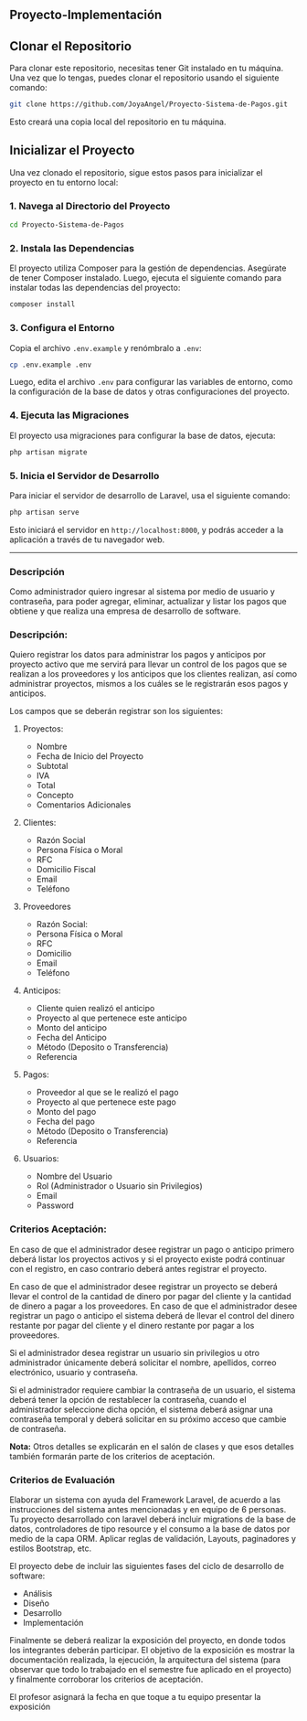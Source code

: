 ## Proyecto-Implementación


## Clonar el Repositorio

Para clonar este repositorio, necesitas tener Git instalado en tu máquina. Una vez que lo tengas, puedes clonar el repositorio usando el siguiente comando:

```bash
git clone https://github.com/JoyaAngel/Proyecto-Sistema-de-Pagos.git
```

Esto creará una copia local del repositorio en tu máquina.

## Inicializar el Proyecto

Una vez clonado el repositorio, sigue estos pasos para inicializar el proyecto en tu entorno local:

### 1. Navega al Directorio del Proyecto

```bash
cd Proyecto-Sistema-de-Pagos
```

### 2. Instala las Dependencias

El proyecto utiliza Composer para la gestión de dependencias. Asegúrate de tener Composer instalado. Luego, ejecuta el siguiente comando para instalar todas las dependencias del proyecto:

```bash
composer install
```

### 3. Configura el Entorno

Copia el archivo `.env.example` y renómbralo a `.env`:

```bash
cp .env.example .env
```

Luego, edita el archivo `.env` para configurar las variables de entorno, como la configuración de la base de datos y otras configuraciones del proyecto.

### 4. Ejecuta las Migraciones

El proyecto usa migraciones para configurar la base de datos, ejecuta:

```bash
php artisan migrate
```

### 5. Inicia el Servidor de Desarrollo

Para iniciar el servidor de desarrollo de Laravel, usa el siguiente comando:

```bash
php artisan serve
```

Esto iniciará el servidor en `http://localhost:8000`, y podrás acceder a la aplicación a través de tu navegador web.

---

### Descripción

Como administrador quiero ingresar al sistema por medio de usuario y contraseña, para
poder agregar, eliminar, actualizar y listar los pagos que obtiene y que realiza una empresa
de desarrollo de software.

### Descripción:

Quiero registrar los datos para administrar los pagos y anticipos por proyecto activo que me
servirá para llevar un control de los pagos que se realizan a los proveedores y los anticipos
que los clientes realizan, así como administrar proyectos, mismos a los cuáles se le registrarán
esos pagos y anticipos.

Los campos que se deberán registrar son los siguientes:

1. Proyectos:
    * Nombre
    * Fecha de Inicio del Proyecto
    * Subtotal
    * IVA
    * Total
    * Concepto
    * Comentarios Adicionales

2. Clientes:
    * Razón Social
    * Persona Física o Moral
    * RFC
    * Domicilio Fiscal
    * Email
    * Teléfono

3. Proveedores
    * Razón Social:
    * Persona Física o Moral
    * RFC
    * Domicilio
    * Email
    * Teléfono

4. Anticipos:
    * Cliente quien realizó el anticipo
    * Proyecto al que pertenece este anticipo
    * Monto del anticipo
    * Fecha del Anticipo
    * Método (Deposito o Transferencia)
    * Referencia

5. Pagos:
    * Proveedor al que se le realizó el pago
    * Proyecto al que pertenece este pago
    * Monto del pago
    * Fecha del pago
    * Método (Deposito o Transferencia)
    * Referencia

6. Usuarios:
    * Nombre del Usuario
    * Rol (Administrador o Usuario sin Privilegios)
    * Email
    * Password

### Criterios Aceptación:

En caso de que el administrador desee registrar un pago o anticipo primero deberá listar los
proyectos activos y si el proyecto existe podrá continuar con el registro, en caso contrario
deberá antes registrar el proyecto.

En caso de que el administrador desee registrar un proyecto se deberá llevar el control de la
cantidad de dinero por pagar del cliente y la cantidad de dinero a pagar a los proveedores.
En caso de que el administrador desee registrar un pago o anticipo el sistema deberá de
llevar el control del dinero restante por pagar del cliente y el dinero restante por pagar a los
proveedores.

Si el administrador desea registrar un usuario sin privilegios u otro administrador únicamente
deberá solicitar el nombre, apellidos, correo electrónico, usuario y contraseña.

Si el administrador requiere cambiar la contraseña de un usuario, el sistema deberá tener la
opción de restablecer la contraseña, cuando el administrador seleccione dicha opción, el
sistema deberá asignar una contraseña temporal y deberá solicitar en su próximo acceso que
cambie de contraseña.

**Nota:** Otros detalles se explicarán en el salón de clases y que esos detalles también
formarán parte de los criterios de aceptación.

### Criterios de Evaluación

Elaborar un sistema con ayuda del Framework Laravel, de acuerdo a las instrucciones del
sistema antes mencionadas y en equipo de 6 personas. Tu proyecto desarrollado con
laravel deberá incluir migrations de la base de datos, controladores de tipo resource y el
consumo a la base de datos por medio de la capa ORM. Aplicar reglas de validación, Layouts,
paginadores y estilos Bootstrap, etc.

El proyecto debe de incluir las siguientes fases del ciclo de desarrollo de software:
* Análisis
* Diseño
* Desarrollo
* Implementación

Finalmente se deberá realizar la exposición del proyecto, en donde todos los integrantes
deberán participar. El objetivo de la exposición es mostrar la documentación realizada, la
ejecución, la arquitectura del sistema (para observar que todo lo trabajado en el semestre fue
aplicado en el proyecto) y finalmente corroborar los criterios de aceptación.

El profesor asignará la fecha en que toque a tu equipo presentar la exposición
